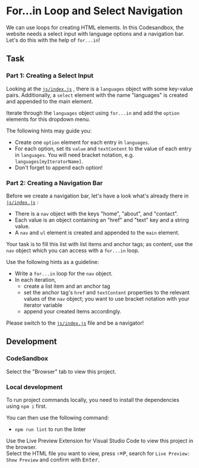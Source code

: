 # For...in Loop and Select Navigation

We can use loops for creating HTML elements. In this Codesandbox, the website needs a select input with language options and a navigation bar. Let's do this with the help of `for...in`!

## Task

### Part 1: Creating a Select Input

Looking at the [`js/index.js`](./js/index.js) , there is a `languages` object with some key-value pairs. Additionally, a `select` element with the name "languages" is created and appended to the main element.

Iterate through the `languages` object using `for...in` and add the `option` elements for this dropdown menu.

The following hints may guide you:

- Create one `option` element for each entry in `languages`.
- For each option, set its `value` and `textContent` to the value of each entry in `languages`. You will need bracket notation, e.g. `languages[myIteratorName]`.
- Don't forget to append each option!

### Part 2: Creating a Navigation Bar

Before we create a navigation bar, let's have a look what's already there in [`js/index.js`](./js/index.js) :

- There is a `nav` object with the keys "home", "about", and "contact".
- Each value is an object containing an "href" and "text" key and a string value.
- A `nav` and `ul` element is created and appended to the `main` element.

Your task is to fill this list with list items and anchor tags; as content, use the `nav` object which you can access with a `for...in` loop.

Use the following hints as a guideline:

- Write a `for...in` loop for the `nav` object.
- In each iteration,
  - create a list item and an anchor tag
  - set the anchor tag's `href` and `textContent` properties to the relevant values of the `nav` object; you want to use bracket notation with your iterator variable
  - append your created items accordingly.

Please switch to the [`js/index.js`](./js/index.js) file and be a navigator!

## Development

### CodeSandbox

Select the "Browser" tab to view this project.

### Local development

To run project commands locally, you need to install the dependencies using `npm i` first.

You can then use the following command:

- `npm run lint` to run the linter

Use the Live Preview Extension for Visual Studio Code to view this project in the browser.  
Select the HTML file you want to view, press <kbd>⇧</kbd><kbd>⌘</kbd><kbd>P</kbd>, search for `Live Preview: Show Preview` and confirm with <kbd>Enter</kbd>.
